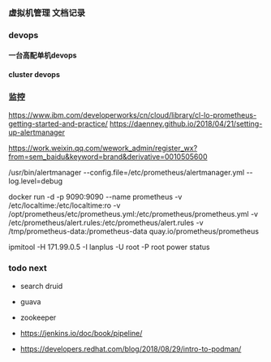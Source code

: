 ### 虚拟机管理  文档记录
 ### devops
 #### 一台高配单机devops
 #### cluster devops
 
### 监控 
https://www.ibm.com/developerworks/cn/cloud/library/cl-lo-prometheus-getting-started-and-practice/
https://daenney.github.io/2018/04/21/setting-up-alertmanager


https://work.weixin.qq.com/wework_admin/register_wx?from=sem_baidu&keyword=brand&derivative=0010505600

 /usr/bin/alertmanager --config.file=/etc/prometheus/alertmanager.yml --log.level=debug
 
 
 
 docker run -d   -p 9090:9090   --name prometheus -v /etc/localtime:/etc/localtime:ro  -v /opt/prometheus/etc/prometheus.yml:/etc/prometheus/prometheus.yml  -v /etc/prometheus/alert.rules:/etc/prometheus/alert.rules  -v /tmp/prometheus-data:/prometheus-data   quay.io/prometheus/prometheus
 
 
 ipmitool -H 171.99.0.5 -I lanplus -U root -P root power status
 
### todo next
* search druid 
* guava  
* zookeeper

* https://jenkins.io/doc/book/pipeline/
* https://developers.redhat.com/blog/2018/08/29/intro-to-podman/

 